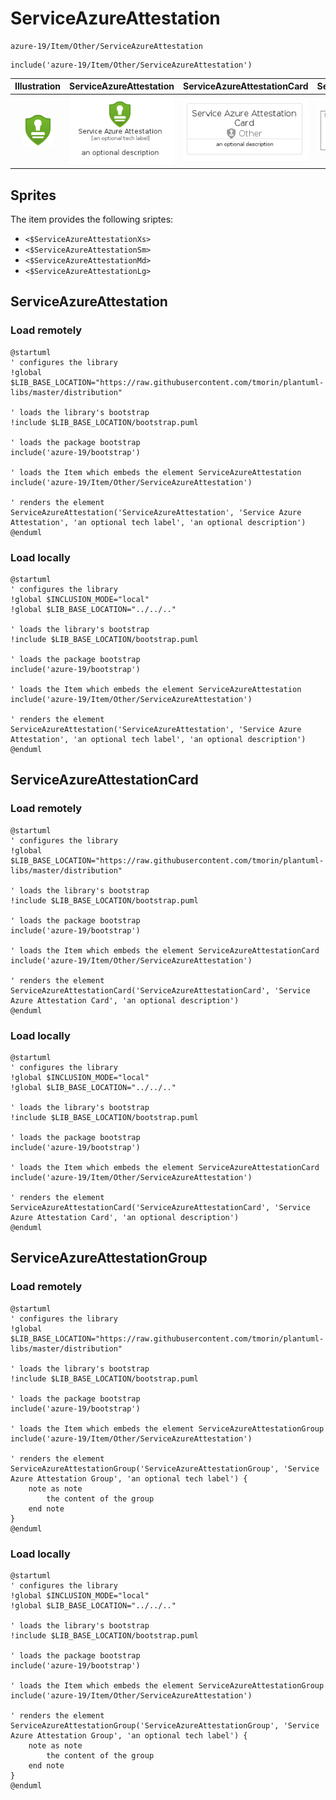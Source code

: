 # ServiceAzureAttestation


```text
azure-19/Item/Other/ServiceAzureAttestation
```

```text
include('azure-19/Item/Other/ServiceAzureAttestation')
```



| Illustration | ServiceAzureAttestation | ServiceAzureAttestationCard | ServiceAzureAttestationGroup |
| :---: | :---: | :---: | :---: |
| ![illustration for Illustration](../../../azure-19/Item/Other/ServiceAzureAttestation.png) | ![illustration for ServiceAzureAttestation](../../../azure-19/Item/Other/ServiceAzureAttestation.Local.png) | ![illustration for ServiceAzureAttestationCard](../../../azure-19/Item/Other/ServiceAzureAttestationCard.Local.png) | ![illustration for ServiceAzureAttestationGroup](../../../azure-19/Item/Other/ServiceAzureAttestationGroup.Local.png) |



## Sprites
The item provides the following sriptes:

- `<$ServiceAzureAttestationXs>`
- `<$ServiceAzureAttestationSm>`
- `<$ServiceAzureAttestationMd>`
- `<$ServiceAzureAttestationLg>`





## ServiceAzureAttestation

### Load remotely
```plantuml
@startuml
' configures the library
!global $LIB_BASE_LOCATION="https://raw.githubusercontent.com/tmorin/plantuml-libs/master/distribution"

' loads the library's bootstrap
!include $LIB_BASE_LOCATION/bootstrap.puml

' loads the package bootstrap
include('azure-19/bootstrap')

' loads the Item which embeds the element ServiceAzureAttestation
include('azure-19/Item/Other/ServiceAzureAttestation')

' renders the element
ServiceAzureAttestation('ServiceAzureAttestation', 'Service Azure Attestation', 'an optional tech label', 'an optional description')
@enduml
```

### Load locally
```plantuml
@startuml
' configures the library
!global $INCLUSION_MODE="local"
!global $LIB_BASE_LOCATION="../../.."

' loads the library's bootstrap
!include $LIB_BASE_LOCATION/bootstrap.puml

' loads the package bootstrap
include('azure-19/bootstrap')

' loads the Item which embeds the element ServiceAzureAttestation
include('azure-19/Item/Other/ServiceAzureAttestation')

' renders the element
ServiceAzureAttestation('ServiceAzureAttestation', 'Service Azure Attestation', 'an optional tech label', 'an optional description')
@enduml
```

## ServiceAzureAttestationCard

### Load remotely
```plantuml
@startuml
' configures the library
!global $LIB_BASE_LOCATION="https://raw.githubusercontent.com/tmorin/plantuml-libs/master/distribution"

' loads the library's bootstrap
!include $LIB_BASE_LOCATION/bootstrap.puml

' loads the package bootstrap
include('azure-19/bootstrap')

' loads the Item which embeds the element ServiceAzureAttestationCard
include('azure-19/Item/Other/ServiceAzureAttestation')

' renders the element
ServiceAzureAttestationCard('ServiceAzureAttestationCard', 'Service Azure Attestation Card', 'an optional description')
@enduml
```

### Load locally
```plantuml
@startuml
' configures the library
!global $INCLUSION_MODE="local"
!global $LIB_BASE_LOCATION="../../.."

' loads the library's bootstrap
!include $LIB_BASE_LOCATION/bootstrap.puml

' loads the package bootstrap
include('azure-19/bootstrap')

' loads the Item which embeds the element ServiceAzureAttestationCard
include('azure-19/Item/Other/ServiceAzureAttestation')

' renders the element
ServiceAzureAttestationCard('ServiceAzureAttestationCard', 'Service Azure Attestation Card', 'an optional description')
@enduml
```

## ServiceAzureAttestationGroup

### Load remotely
```plantuml
@startuml
' configures the library
!global $LIB_BASE_LOCATION="https://raw.githubusercontent.com/tmorin/plantuml-libs/master/distribution"

' loads the library's bootstrap
!include $LIB_BASE_LOCATION/bootstrap.puml

' loads the package bootstrap
include('azure-19/bootstrap')

' loads the Item which embeds the element ServiceAzureAttestationGroup
include('azure-19/Item/Other/ServiceAzureAttestation')

' renders the element
ServiceAzureAttestationGroup('ServiceAzureAttestationGroup', 'Service Azure Attestation Group', 'an optional tech label') {
    note as note
        the content of the group
    end note
}
@enduml
```

### Load locally
```plantuml
@startuml
' configures the library
!global $INCLUSION_MODE="local"
!global $LIB_BASE_LOCATION="../../.."

' loads the library's bootstrap
!include $LIB_BASE_LOCATION/bootstrap.puml

' loads the package bootstrap
include('azure-19/bootstrap')

' loads the Item which embeds the element ServiceAzureAttestationGroup
include('azure-19/Item/Other/ServiceAzureAttestation')

' renders the element
ServiceAzureAttestationGroup('ServiceAzureAttestationGroup', 'Service Azure Attestation Group', 'an optional tech label') {
    note as note
        the content of the group
    end note
}
@enduml
```

